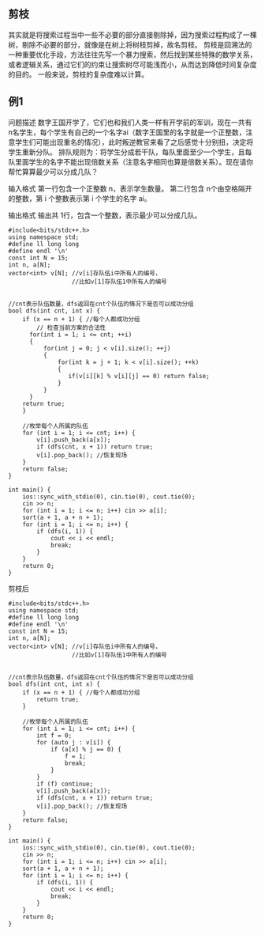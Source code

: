 ## 剪枝

其实就是将搜索过程当中一些不必要的部分直接剔除掉，因为搜索过程构成了一棵树，剔除不必要的部分，就像是在树上将树枝剪掉，故名剪枝。
剪枝是回溯法的一种重要优化手段，方法往往先写一个暴力搜索，然后找到某些特殊的数学关系，或者逻辑关系，通过它们的约束让搜索树尽可能浅而小，从而达到降低时间复杂度的目的。
一般来说，剪枝的复杂度难以计算。

## 例1
问题描述
数字王国开学了，它们也和我们人类一样有开学前的军训，现在一共有 n名学生，每个学生有自己的一个名字ai（数字王国里的名字就是一个正整数，注意学生们可能出现重名的情况），此时叛逆教官来看了之后感觉十分别扭，决定将学生重新分队。
排队规则为：将学生分成若干队，每队里面至少一个学生，且每队里面学生的名字不能出现倍数关系（注意名字相同也算是倍数关系）。现在请你帮忙算算最少可以分成几队？

输入格式
第一行包含一个正整数 n，表示学生数量。
第二行包含 n个由空格隔开的整数，第 i 个整数表示第 i 个学生的名字 ai。

输出格式
输出共 1行，包含一个整数，表示最少可以分成几队。
```
#include<bits/stdc++.h>
using namespace std;
#define ll long long
#define endl '\n'
const int N = 15;
int n, a[N];
vector<int> v[N]; //v[i]存队伍i中所有人的编号，
                  //比如v[1]存队伍1中所有人的编号


//cnt表示队伍数量，dfs返回在cnt个队伍的情况下是否可以成功分组
bool dfs(int cnt, int x) {
    if (x == n + 1) { //每个人都成功分组
        // 检查当前方案的合法性
      for(int i = 1; i <= cnt; ++i)
      {
          for(int j = 0; j < v[i].size(); ++j)
          {
              for(int k = j + 1; k < v[i].size(); ++k)
              {
                 if(v[i][k] % v[i][j] == 0) return false;
              }
          }
      }   
    return true;
    }

    //枚举每个人所属的队伍
    for (int i = 1; i <= cnt; i++) {
        v[i].push_back(a[x]);
        if (dfs(cnt, x + 1)) return true;
        v[i].pop_back(); //恢复现场
    }
    return false;
}

int main() {
    ios::sync_with_stdio(0), cin.tie(0), cout.tie(0);
    cin >> n;
    for (int i = 1; i <= n; i++) cin >> a[i];
    sort(a + 1, a + n + 1);
    for (int i = 1; i <= n; i++) {
        if (dfs(i, 1)) {
            cout << i << endl;
            break;
        }
    }
    return 0;
} 
```
剪枝后
```
#include<bits/stdc++.h>
using namespace std;
#define ll long long
#define endl '\n'
const int N = 15;
int n, a[N];
vector<int> v[N]; //v[i]存队伍i中所有人的编号，
                  //比如v[1]存队伍1中所有人的编号


//cnt表示队伍数量，dfs返回在cnt个队伍的情况下是否可以成功分组
bool dfs(int cnt, int x) {
    if (x == n + 1) { //每个人都成功分组
        return true;
    }

    //枚举每个人所属的队伍
    for (int i = 1; i <= cnt; i++) {
        int f = 0;
        for (auto j : v[i]) {
            if (a[x] % j == 0) {
                f = 1;
                break;
            }
        }
        if (f) continue;
        v[i].push_back(a[x]);
        if (dfs(cnt, x + 1)) return true;
        v[i].pop_back(); //恢复现场
    }
    return false;
}

int main() {
    ios::sync_with_stdio(0), cin.tie(0), cout.tie(0);
    cin >> n;
    for (int i = 1; i <= n; i++) cin >> a[i];
    sort(a + 1, a + n + 1);
    for (int i = 1; i <= n; i++) {
        if (dfs(i, 1)) {
            cout << i << endl;
            break;
        }
    }
    return 0;
}
```